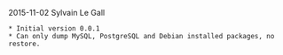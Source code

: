 2015-11-02  Sylvain Le Gall <sylvain AT le-gall.net>

    * Initial version 0.0.1
    * Can only dump MySQL, PostgreSQL and Debian installed packages, no restore.
